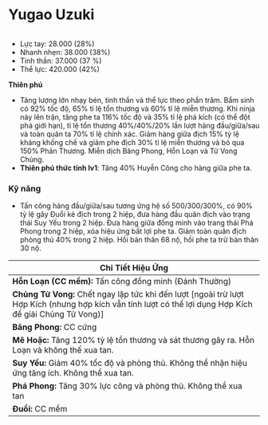 # Yugao Uzuki

<figure><img src="../../.gitbook/assets/ezgif-2-bc92f11c60.gif" alt=""><figcaption></figcaption></figure>

* Lực tay: 28.000 (28%)
* Nhanh nhẹn: 38.000 (38%)
* Tinh thần: 37.000 (37 %)
* Thể lực: 420.000 (42%)

**Thiên phú**

* Tăng lượng lớn nhạy bén, tinh thần và thể lực theo phần trăm. Bẩm sinh có 92% tốc độ, 65% tỉ lệ tổn thương và 60% tỉ lệ miễn thương. Khi ninja này lên trận, tăng phe ta 116% tốc độ và 35% tỉ lệ phá kích (có thể đột phá giới hạn), tỉ lệ tổn thương 40%/40%/20% lần lượt hàng đầu/giữa/sau và toàn quân ta 70% tỉ lệ chính xác. Giảm hàng giữa địch 15% tỷ lệ kháng khống chế và giảm phe địch 30% tỉ lệ miễn thương và bỏ qua 150% Phản Thương. Miễn dịch Băng Phong, Hỗn Loạn và Tử Vong Chủng.
* **Thiên phú thức tỉnh lv1**: Tăng 40% Huyễn Công cho hàng giữa phe ta.

### **Kỹ năng**

* Tấn công hàng đầu/giữa/sau tương ứng hệ số 500/300/300%, có 90% tỷ lệ gây Đuổi kẻ địch trong 2 hiệp, đưa hàng đầu quân địch vào trạng thái Suy Yếu trong 2 hiệp. Đưa hàng giữa đồng minh vào trang thái Phá Phong trong 2 hiệp, xóa hiệu ứng bất lợi phe ta. Giảm toàn quân địch phòng thủ 40% trong 2 hiệp. Hồi bản thân 68 nộ, hồi phe ta trừ bản thân 30 nộ.

| Chi Tiết Hiệu Ứng                                                                                                                                          |
| ---------------------------------------------------------------------------------------------------------------------------------------------------------- |
| **Hỗn Loạn (CC mềm):** Tấn công đồng minh (Đánh Thường)                                                                                                    |
| **Chủng Tử Vong:** Chết ngay lập tức khi đến lượt \[ngoài trừ lượt Hợp Kích (nhưng hợp kích vẫn tính lượt có thể lợi dụng Hợp Kích để giải Chủng Tử Vong)] |
| **Băng Phong:** CC cứng                                                                                                                                    |
| **Mê Hoặc:** Tăng 120% tỷ lệ tổn thương và sát thương gây ra. Hỗn Loạn và không thế xua tan.                                                               |
| **Suy Yếu:** Giảm 40% tốc độ và phòng thủ. Không thể nhận hiệu ứng tăng ích. Không thể xua tan.                                                            |
| **Phá Phong:** Tăng 30% lực công và phòng thủ. Không thể xua tan                                                                                           |
| **Đuổi:** CC mềm                                                                                                                                           |
